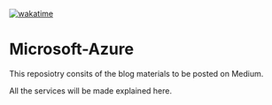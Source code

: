 [![wakatime](https://wakatime.com/badge/user/fb51e98c-3adf-4260-a9c6-172a980deda7/project/7f18b3f5-10de-45a9-b0f6-092921247ca4.svg)](https://wakatime.com/badge/user/fb51e98c-3adf-4260-a9c6-172a980deda7/project/7f18b3f5-10de-45a9-b0f6-092921247ca4)

# Microsoft-Azure

This reposiotry consits of the blog materials to be posted on Medium.

All the services will be made explained here.
